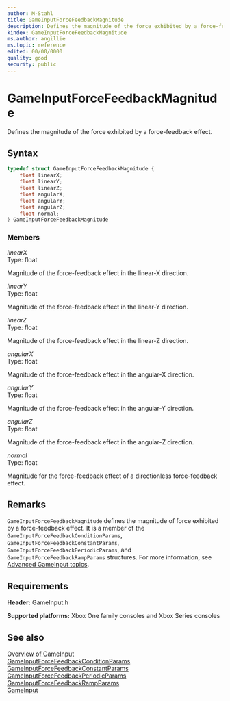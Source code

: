 ```yaml
---
author: M-Stahl
title: GameInputForceFeedbackMagnitude
description: Defines the magnitude of the force exhibited by a force-feedback effect.
kindex: GameInputForceFeedbackMagnitude
ms.author: angillie
ms.topic: reference
edited: 00/00/0000
quality: good
security: public
---
```


# GameInputForceFeedbackMagnitude  

Defines the magnitude of the force exhibited by a force-feedback effect.  

## Syntax  
  
```cpp
typedef struct GameInputForceFeedbackMagnitude {  
    float linearX;  
    float linearY;  
    float linearZ;  
    float angularX;  
    float angularY;  
    float angularZ;  
    float normal;  
} GameInputForceFeedbackMagnitude  
```
  
### Members  
  
*linearX*  
Type: float  
  
Magnitude of the force-feedback effect in the linear-X direction.  
  
*linearY*  
Type: float  
  
Magnitude of the force-feedback effect in the linear-Y direction.  
  
*linearZ*  
Type: float  
  
Magnitude of the force-feedback effect in the linear-Z direction.  
  
*angularX*  
Type: float  
  
Magnitude of the force-feedback effect in the angular-X direction.  
  
*angularY*  
Type: float  
  
Magnitude of the force-feedback effect in the angular-Y direction.  
  
*angularZ*  
Type: float  
  
Magnitude of the force-feedback effect in the angular-Z direction.  
  
*normal*  
Type: float  
  
Magnitude for the force-feedback effect of a directionless force-feedback effect.  
  
## Remarks  

``GameInputForceFeedbackMagnitude`` defines the magnitude of force exhibited by a force-feedback effect. It is a member of the ``GameInputForceFeedbackConditionParams``, ``GameInputForceFeedbackConstantParams``, ``GameInputForceFeedbackPeriodicParams``, and  
``GameInputForceFeedbackRampParams`` structures. For more information, see [Advanced GameInput topics](../../../../input/advanced/input-advanced-topics.md).
  
## Requirements  
  
**Header:** GameInput.h
  
**Supported platforms:** Xbox One family consoles and Xbox Series consoles  
  
## See also  

[Overview of GameInput](../../../../input/overviews/input-overview.md)  
[GameInputForceFeedbackConditionParams](gameinputforcefeedbackconditionparams.md)  
[GameInputForceFeedbackConstantParams](gameinputforcefeedbackconstantparams.md)    
[GameInputForceFeedbackPeriodicParams](gameinputforcefeedbackperiodicparams.md)    
[GameInputForceFeedbackRampParams](gameinputforcefeedbackrampparams.md)  
[GameInput](../gameinput_members.md) 